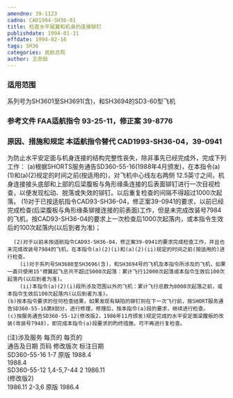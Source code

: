 ```yaml
---
amendno: 39-1123
cadno: CAD1994-SH36-01
title: 检查水平尾翼和机身的连接铆钉
publishdate: 1994-01-31
effdate: 1994-02-16
tags: SH36
categories: 民航总局
author: 王彦田
---
```


### 适用范围 
系列号为SH3601至SH3691(含)，和SH3694的SD3-60型飞机

### 参考文件    FAA适航指令 93-25-11，修正案 39-8776 

### 原因、措施和规定 本适航指令替代 CAD1993-SH36-04，39-0941 
为防止水平安定面与机身连接的结构完整性丧失，除非事先已经完成外，完成下列工作： 
    (a)根据SHORTS服务通告SD360-55-16(1988年4月颁发)，在本指令(a)(1)和(a)(2)规定的时间之前(按适用的)，对飞机中心线左右两侧
12.5英寸之间，机身连接接头底部和上部的后梁腹板与角形缘条连接的后表面铆钉进行一次目视检查，以便发现松动、脱落或失效的铆钉。以后重复检查的间隔不得超过1000次起落。 
(1)对于已按适航指令CAD93-SH36-04，修正案39-0941的要求，以前已经完成检查(后梁腹板与角形缘条铆接连接的前表面)工作，但是未完成改装号7984的飞机，按CAD93-SH36-04的要求上一次检查后1000次起落内，或本指令生效后的100次起落内(以后到者为准)； 
    
      (2)对于以前未按适航指令CAD93-SH36-04，修正案39-0941的要求完成检查工作，并且也未完成改装号7984的飞机，在本指令(a)(2)(i)和(a)(2)(ii)规定的时间之前(按适用的)进行检查。 
        (i)对于系列号SH3680至SH3696(含)，和SH3694号的飞机及本指令所涉及的飞机，如果一直只使用15°襟翼起飞总共不超过5000次起落：累计飞行12000次起落或本指令生效后100次起落内(以后到者为准)。 
        (ii)本指令(a)(2)(i)段所涉及范围以外的飞机：累计飞行总数为8000次起落之前，或本指令生效后100次起落内(以后到者为准)。
    (b)按本指令要求的任何检查结果，如果发现有缺陷的铆钉则在下一次飞行前，按SHORT服务通告SD360-55-16第Ⅱ部分，进行修理，修理后，按本指令(a)段的要求，继续进行检查。 
    (c)按服务通告SD360-55-12(修改版2，1986年11月颁发)规定完成的水平安定面梁腹板的改装(改装号7948)，即完成本指令(a)段要求的昀终措施，可不再进行复检查。 

(注)涉及服务  每页的   每页的  
    通告及日期   页码  修改版次  标注日期  
SD360-55-16  1-7  原版  1988.4  
1988.4  
SD360-55-12  1,4-5,7-44  2  1986.11  
(修改版2)  
1986.11  2-3,6   原版  1986.4 

